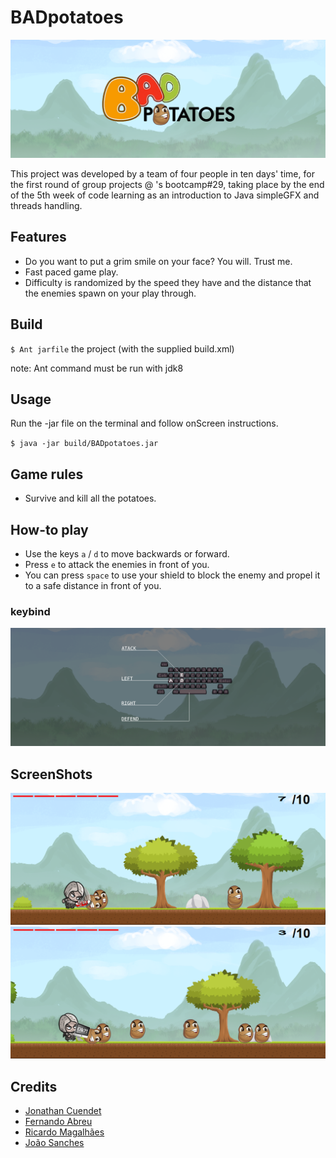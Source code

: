 # BADpotatoes
![logo](resources/docs.screenshots/LogoBADPotatoes.png?raw=true "Logo")

This project was developed by a team of four people in ten days' time, for the first round of group projects @ <Academia de Codigo_>'s bootcamp#29, taking place by the end of the 5th week of code learning as an introduction to Java simpleGFX and threads handling.

## Features
- Do you want to put a grim smile on your face? You will. Trust me.
- Fast paced game play.
- Difficulty is randomized by the speed they have and the distance that the enemies spawn on your play through.

## Build
`$ Ant jarfile` the project (with the supplied build.xml)

note: Ant command must be run with jdk8

## Usage
Run the -jar file on the terminal and follow onScreen instructions.

`$ java -jar build/BADpotatoes.jar`

## Game rules
- Survive and kill all the potatoes.

## How-to play
- Use the keys `a` / `d` to move backwards or forward.
- Press `e` to attack the enemies in front of you.
- You can press `space` to use your shield to block the enemy and propel it to a safe distance in front of you.

### keybind
![keys](resources/docs.screenshots/keys.png?raw=true "keys")

## ScreenShots
![prntscrn_1](resources/docs.screenshots/1.png?raw=true "prntscrn_1")
![prntscrn_2](resources/docs.screenshots/2.png?raw=true "prntscrn_2")

## Credits
- [Jonathan Cuendet](https://github.com/JOCuendet)
- [Fernando Abreu](https://github.com/fernnandio)
- [Ricardo Magalhães](https://github.com/summer9604)
- [João Sanches](https://github.com/JayTurtle7)
